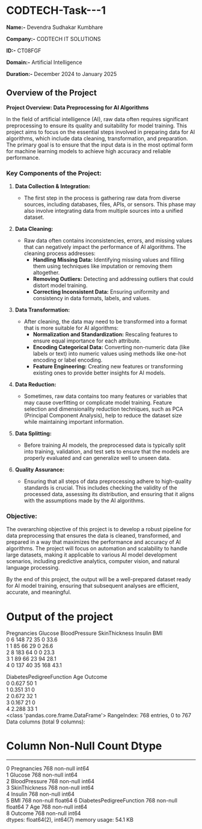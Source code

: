 # CODTECH-Task---1

**Name:-** Devendra Sudhakar Kumbhare

**Company:-** CODTECH IT SOLUTIONS 

**ID:-** CT08FGF

**Domain:-** Artificial Intelligence 

**Duration:-** December 2024 to January 2025

## Overview of the Project
**Project Overview: Data Preprocessing for AI Algorithms**

In the field of artificial intelligence (AI), raw data often requires significant preprocessing to ensure its quality and suitability for model training. This project aims to focus on the essential steps involved in preparing data for AI algorithms, which include data cleaning, transformation, and preparation. The primary goal is to ensure that the input data is in the most optimal form for machine learning models to achieve high accuracy and reliable performance.

### Key Components of the Project:

1. **Data Collection & Integration:**
   - The first step in the process is gathering raw data from diverse sources, including databases, files, APIs, or sensors. This phase may also involve integrating data from multiple sources into a unified dataset.

2. **Data Cleaning:**
   - Raw data often contains inconsistencies, errors, and missing values that can negatively impact the performance of AI algorithms. The cleaning process addresses:
     - **Handling Missing Data:** Identifying missing values and filling them using techniques like imputation or removing them altogether.
     - **Removing Outliers:** Detecting and addressing outliers that could distort model training.
     - **Correcting Inconsistent Data:** Ensuring uniformity and consistency in data formats, labels, and values.

3. **Data Transformation:**
   - After cleaning, the data may need to be transformed into a format that is more suitable for AI algorithms:
     - **Normalization and Standardization:** Rescaling features to ensure equal importance for each attribute.
     - **Encoding Categorical Data:** Converting non-numeric data (like labels or text) into numeric values using methods like one-hot encoding or label encoding.
     - **Feature Engineering:** Creating new features or transforming existing ones to provide better insights for AI models.
     
4. **Data Reduction:**
   - Sometimes, raw data contains too many features or variables that may cause overfitting or complicate model training. Feature selection and dimensionality reduction techniques, such as PCA (Principal Component Analysis), help to reduce the dataset size while maintaining important information.

5. **Data Splitting:**
   - Before training AI models, the preprocessed data is typically split into training, validation, and test sets to ensure that the models are properly evaluated and can generalize well to unseen data.

6. **Quality Assurance:**
   - Ensuring that all steps of data preprocessing adhere to high-quality standards is crucial. This includes checking the validity of the processed data, assessing its distribution, and ensuring that it aligns with the assumptions made by the AI algorithms.

### Objective:
The overarching objective of this project is to develop a robust pipeline for data preprocessing that ensures the data is cleaned, transformed, and prepared in a way that maximizes the performance and accuracy of AI algorithms. The project will focus on automation and scalability to handle large datasets, making it applicable to various AI model development scenarios, including predictive analytics, computer vision, and natural language processing.

By the end of this project, the output will be a well-prepared dataset ready for AI model training, ensuring that subsequent analyses are efficient, accurate, and meaningful.

# Output of the project

   Pregnancies  Glucose  BloodPressure  SkinThickness  Insulin   BMI  \
0            6      148             72             35        0  33.6   
1            1       85             66             29        0  26.6   
2            8      183             64              0        0  23.3   
3            1       89             66             23       94  28.1   
4            0      137             40             35      168  43.1   

   DiabetesPedigreeFunction  Age  Outcome  
0                     0.627   50        1  
1                     0.351   31        0  
2                     0.672   32        1  
3                     0.167   21        0  
4                     2.288   33        1  
<class 'pandas.core.frame.DataFrame'>
RangeIndex: 768 entries, 0 to 767
Data columns (total 9 columns):
 #   Column                    Non-Null Count  Dtype  
---  ------                    --------------  -----  
 0   Pregnancies               768 non-null    int64  
 1   Glucose                   768 non-null    int64  
 2   BloodPressure             768 non-null    int64  
 3   SkinThickness             768 non-null    int64  
 4   Insulin                   768 non-null    int64  
 5   BMI                       768 non-null    float64
 6   DiabetesPedigreeFunction  768 non-null    float64
 7   Age                       768 non-null    int64  
 8   Outcome                   768 non-null    int64  
dtypes: float64(2), int64(7)
memory usage: 54.1 KB


